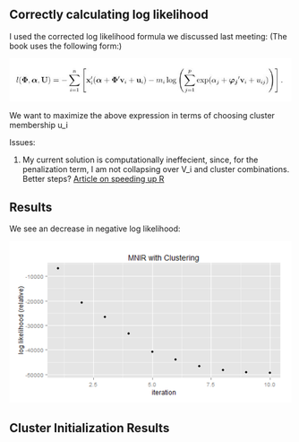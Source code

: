 
Correctly calculating log likelihood
----------

I used the corrected log likelihood formula we discussed last meeting:
(The book uses the following form:)

![log likelihood](./loglik.JPG)

We want to maximize the above expression in terms of choosing cluster membership u_i

Issues: 

1. My current solution is computationally ineffecient, since, for the penalization term, I am not collapsing over V_i and cluster combinations. Better steps?
[Article on speeding up R](http://stackoverflow.com/questions/2908822/speed-up-the-loop-operation-in-r)

Results
---------
We see an decrease in negative log likelihood:

![Likelihood Iteration](./algorithm.png)



Cluster Initialization Results
------------


